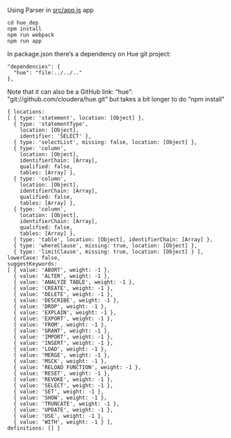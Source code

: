 
 Using Parser in [src/app.js](src/app.js) app

    cd hue_dep
    npm install
    npm run webpack
    npm run app

In package.json there’s a dependency on Hue git project:

    "dependencies": {
      "hue": "file:../../.."
    },

Note that it can also be a GitHub link: “hue”: "git://github.com/cloudera/hue.git” but takes a bit longer to do “npm install"

    { locations:
    [ { type: 'statement', location: [Object] },
      { type: 'statementType',
        location: [Object],
        identifier: 'SELECT' },
      { type: 'selectList', missing: false, location: [Object] },
      { type: 'column',
        location: [Object],
        identifierChain: [Array],
        qualified: false,
        tables: [Array] },
      { type: 'column',
        location: [Object],
        identifierChain: [Array],
        qualified: false,
        tables: [Array] },
      { type: 'column',
        location: [Object],
        identifierChain: [Array],
        qualified: false,
        tables: [Array] },
      { type: 'table', location: [Object], identifierChain: [Array] },
      { type: 'whereClause', missing: true, location: [Object] },
      { type: 'limitClause', missing: true, location: [Object] } ],
    lowerCase: false,
    suggestKeywords:
    [ { value: 'ABORT', weight: -1 },
      { value: 'ALTER', weight: -1 },
      { value: 'ANALYZE TABLE', weight: -1 },
      { value: 'CREATE', weight: -1 },
      { value: 'DELETE', weight: -1 },
      { value: 'DESCRIBE', weight: -1 },
      { value: 'DROP', weight: -1 },
      { value: 'EXPLAIN', weight: -1 },
      { value: 'EXPORT', weight: -1 },
      { value: 'FROM', weight: -1 },
      { value: 'GRANT', weight: -1 },
      { value: 'IMPORT', weight: -1 },
      { value: 'INSERT', weight: -1 },
      { value: 'LOAD', weight: -1 },
      { value: 'MERGE', weight: -1 },
      { value: 'MSCK', weight: -1 },
      { value: 'RELOAD FUNCTION', weight: -1 },
      { value: 'RESET', weight: -1 },
      { value: 'REVOKE', weight: -1 },
      { value: 'SELECT', weight: -1 },
      { value: 'SET', weight: -1 },
      { value: 'SHOW', weight: -1 },
      { value: 'TRUNCATE', weight: -1 },
      { value: 'UPDATE', weight: -1 },
      { value: 'USE', weight: -1 },
      { value: 'WITH', weight: -1 } ],
    definitions: [] }
